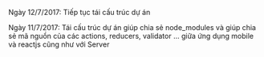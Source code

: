 Ngày 12/7/2017:
Tiếp tục tái cấu trúc dự án

Ngày 11/7/2017:
Tái cấu trúc dự án giúp chia sẻ node_modules và giúp chia sẻ mã nguồn của các actions, reducers, validator ... giữa ứng dụng mobile và reactjs cũng như với Server
